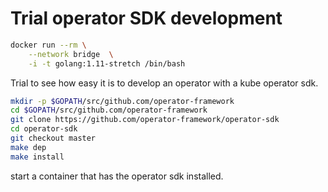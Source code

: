 # Trial operator SDK development

```bash
docker run --rm \
    --network bridge  \
    -i -t golang:1.11-stretch /bin/bash
```

Trial to see how easy it is to develop an operator with a kube operator sdk.

```bash
mkdir -p $GOPATH/src/github.com/operator-framework
cd $GOPATH/src/github.com/operator-framework
git clone https://github.com/operator-framework/operator-sdk
cd operator-sdk
git checkout master
make dep
make install
```

start a container that has the operator sdk installed.